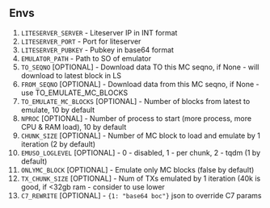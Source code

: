 ## Envs

1. `LITESERVER_SERVER` - Liteserver IP in INT format
2. `LITESERVER_PORT` - Port for liteserver
3. `LITESERVER_PUBKEY` - Pubkey in base64 format
4. `EMULATOR_PATH` - Path to SO of emulator
5. `TO_SEQNO` [OPTIONAL] - Download data TO this MC seqno, if None - will download to latest block in LS
6. `FROM_SEQNO` [OPTIONAL] - Download data from this MC seqno, if None - use TO_EMULATE_MC_BLOCKS
7. `TO_EMULATE_MC_BLOCKS` [OPTIONAL] - Number of blocks from latest to emulate, 10 by default
8. `NPROC` [OPTIONAL] - Number of process to start (more process, more CPU & RAM load), 10 by default
9. `CHUNK_SIZE` [OPTIONAL] - Number of MC block to load and emulate by 1 iteration (2 by default)
10. `EMUSO_LOGLEVEL` [OPTIONAL] - 0 - disabled, 1 - per chunk, 2 - tqdm (1 by default)
11. `ONLYMC_BLOCK` [OPTIONAL] - Emulate only MC blocks (false by default)
12. `TX_CHUNK_SIZE` [OPTIONAL] - Num of TXs emulated by 1 iteration (40k is good, if <32gb ram - consider to use lower
13. `C7_REWRITE` [OPTIONAL] - `{1: "base64 boc"}` json to override C7 params